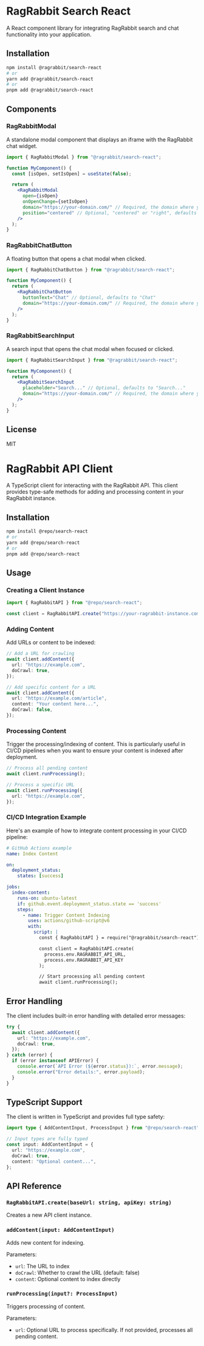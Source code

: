 # RagRabbit Search React

A React component library for integrating RagRabbit search and chat functionality into your application.

## Installation

```bash
npm install @ragrabbit/search-react
# or
yarn add @ragrabbit/search-react
# or
pnpm add @ragrabbit/search-react
```

## Components

### RagRabbitModal

A standalone modal component that displays an iframe with the RagRabbit chat widget.

```jsx
import { RagRabbitModal } from "@ragrabbit/search-react";

function MyComponent() {
  const [isOpen, setIsOpen] = useState(false);

  return (
    <RagRabbitModal
      open={isOpen}
      onOpenChange={setIsOpen}
      domain="https://your-domain.com/" // Required, the domain where your RagRabbit instance is hosted
      position="centered" // Optional, "centered" or "right", defaults to "centered"
    />
  );
}
```

### RagRabbitChatButton

A floating button that opens a chat modal when clicked.

```jsx
import { RagRabbitChatButton } from "@ragrabbit/search-react";

function MyComponent() {
  return (
    <RagRabbitChatButton
      buttonText="Chat" // Optional, defaults to "Chat"
      domain="https://your-domain.com/" // Required, the domain where your RagRabbit instance is hosted
    />
  );
}
```

### RagRabbitSearchInput

A search input that opens the chat modal when focused or clicked.

```jsx
import { RagRabbitSearchInput } from "@ragrabbit/search-react";

function MyComponent() {
  return (
    <RagRabbitSearchInput
      placeholder="Search..." // Optional, defaults to "Search..."
      domain="https://your-domain.com/" // Required, the domain where your RagRabbit instance is hosted
    />
  );
}
```

## License

MIT

# RagRabbit API Client

A TypeScript client for interacting with the RagRabbit API. This client provides type-safe methods for adding and processing content in your RagRabbit instance.

## Installation

```bash
npm install @repo/search-react
# or
yarn add @repo/search-react
# or
pnpm add @repo/search-react
```

## Usage

### Creating a Client Instance

```typescript
import { RagRabbitAPI } from "@repo/search-react";

const client = RagRabbitAPI.create("https://your-ragrabbit-instance.com", "your-api-key");
```

### Adding Content

Add URLs or content to be indexed:

```typescript
// Add a URL for crawling
await client.addContent({
  url: "https://example.com",
  doCrawl: true,
});

// Add specific content for a URL
await client.addContent({
  url: "https://example.com/article",
  content: "Your content here...",
  doCrawl: false,
});
```

### Processing Content

Trigger the processing/indexing of content. This is particularly useful in CI/CD pipelines when you want to ensure your content is indexed after deployment.

```typescript
// Process all pending content
await client.runProcessing();

// Process a specific URL
await client.runProcessing({
  url: "https://example.com",
});
```

### CI/CD Integration Example

Here's an example of how to integrate content processing in your CI/CD pipeline:

```yaml
# GitHub Actions example
name: Index Content

on:
  deployment_status:
    states: [success]

jobs:
  index-content:
    runs-on: ubuntu-latest
    if: github.event.deployment_status.state == 'success'
    steps:
      - name: Trigger Content Indexing
        uses: actions/github-script@v6
        with:
          script: |
            const { RagRabbitAPI } = require("@ragrabbit/search-react");

            const client = RagRabbitAPI.create(
              process.env.RAGRABBIT_API_URL,
              process.env.RAGRABBIT_API_KEY
            );

            // Start processing all pending content
            await client.runProcessing();
```

## Error Handling

The client includes built-in error handling with detailed error messages:

```typescript
try {
  await client.addContent({
    url: "https://example.com",
    doCrawl: true,
  });
} catch (error) {
  if (error instanceof APIError) {
    console.error(`API Error (${error.status}):`, error.message);
    console.error("Error details:", error.payload);
  }
}
```

## TypeScript Support

The client is written in TypeScript and provides full type safety:

```typescript
import type { AddContentInput, ProcessInput } from "@repo/search-react";

// Input types are fully typed
const input: AddContentInput = {
  url: "https://example.com",
  doCrawl: true,
  content: "Optional content...",
};
```

## API Reference

### `RagRabbitAPI.create(baseUrl: string, apiKey: string)`

Creates a new API client instance.

### `addContent(input: AddContentInput)`

Adds new content for indexing.

Parameters:

- `url`: The URL to index
- `doCrawl`: Whether to crawl the URL (default: false)
- `content`: Optional content to index directly

### `runProcessing(input?: ProcessInput)`

Triggers processing of content.

Parameters:

- `url`: Optional URL to process specifically. If not provided, processes all pending content.
